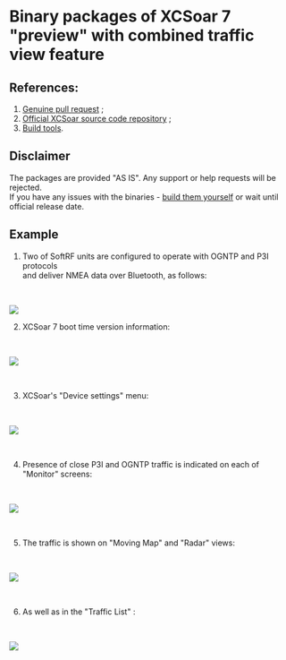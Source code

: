 # Binary packages of XCSoar 7 "preview" with combined traffic view feature

## References:
1) [Genuine pull request](https://github.com/XCSoar/XCSoar/pull/63) ;
2) [Official XCSoar source code repository](https://github.com/XCSoar/XCSoar) ;
3) [Build tools](https://github.com/lordfolken/xcsoar-docker-build).

## Disclaimer
The packages are provided "AS IS". Any support or help requests will be rejected.<br>
If you have any issues with the binaries - [build them yourself](https://github.com/lordfolken/xcsoar-docker-build) or wait until official release date.

## Example

1) Two of SoftRF units are configured to operate with OGNTP and P3I protocols<br>
and deliver NMEA data over Bluetooth, as follows:

<br>

![](https://github.com/lyusupov/SoftRF/raw/master/documents/images/2p_srf_settings.jpg)

2) XCSoar 7 boot time version information:

<br>

![](https://github.com/lyusupov/SoftRF/raw/master/documents/images/2p_xcs_version.jpg)

<br>

3) XCSoar's "Device settings" menu:

<br>

![](https://github.com/lyusupov/SoftRF/raw/master/documents/images/2p_xcs_settings.jpg)

<br>

4) Presence of close P3I and OGNTP traffic is indicated on each of "Monitor" screens:

<br>

![](https://github.com/lyusupov/SoftRF/raw/master/documents/images/2p_xcs_monitor.jpg)

<br>

5) The traffic is shown on "Moving Map" and "Radar" views:

<br>

![](https://github.com/lyusupov/SoftRF/raw/master/documents/images/2p_xcs_map.jpg)

<br>

6) As well as in the "Traffic List" :

<br>

![](https://github.com/lyusupov/SoftRF/raw/master/documents/images/2p_xcs_traffic.jpg)

